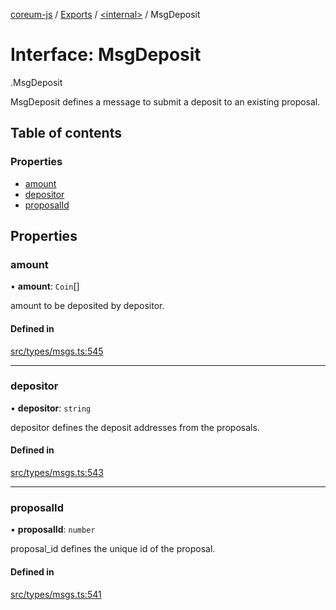[coreum-js](../README.md) / [Exports](../modules.md) / [<internal\>](../modules/internal_.md) / MsgDeposit

# Interface: MsgDeposit

[<internal>](../modules/internal_.md).MsgDeposit

MsgDeposit defines a message to submit a deposit to an existing proposal.

## Table of contents

### Properties

- [amount](internal_.MsgDeposit.md#amount)
- [depositor](internal_.MsgDeposit.md#depositor)
- [proposalId](internal_.MsgDeposit.md#proposalid)

## Properties

### amount

• **amount**: `Coin`[]

amount to be deposited by depositor.

#### Defined in

[src/types/msgs.ts:545](https://github.com/PyramydLabs/coreum-js/blob/75debec/src/types/msgs.ts#L545)

___

### depositor

• **depositor**: `string`

depositor defines the deposit addresses from the proposals.

#### Defined in

[src/types/msgs.ts:543](https://github.com/PyramydLabs/coreum-js/blob/75debec/src/types/msgs.ts#L543)

___

### proposalId

• **proposalId**: `number`

proposal_id defines the unique id of the proposal.

#### Defined in

[src/types/msgs.ts:541](https://github.com/PyramydLabs/coreum-js/blob/75debec/src/types/msgs.ts#L541)
